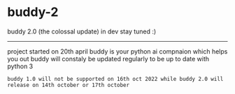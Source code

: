 # buddy-2

buddy 2.0 (the colossal update) in dev stay tuned :)
___________________________________________________________________________________________________________________________________________________________

project started on 20th april buddy is your python ai compnaion which helps you out buddy will constaly be updated regularly to be up to date with python 3


    buddy 1.0 will not be supported on 16th oct 2022 while buddy 2.0 will release on 14th october or 17th october
                                                                            

